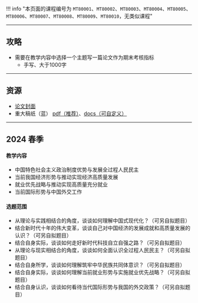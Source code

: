!!! info "本页面的课程编号为 `MT80001`、`MT80002`、`MT80003`、`MT80004`、`MT80005`、`MT80006`、`MT80007`、`MT80008`、`MT80009`、`MT80010`，无类似课程"

---

## 攻略  
- 需要在教学内容中选择一个主题写一篇论文作为期末考核指标  
    - 手写、大于1000字  

---

## 资源  
- [论文封面](https://vercel-chi-kohl.vercel.app/lanzouyunapi.php?data=https://cqu-openlib.lanzout.com/iq09r1wq6exi&redirect=1)  
- 重大稿纸（蓝） [pdf（推荐）](https://vercel-chi-kohl.vercel.app/lanzouyunapi.php?data=https://cqu-openlib.lanzout.com/iAvnl1wqi27c&redirect=1)、[docs（可自定义）](https://vercel-chi-kohl.vercel.app/lanzouyunapi.php?data=https://cqu-openlib.lanzout.com/iNWdL1wqi1wb&redirect=1)  

---

## 2024 春季  
#### 教学内容  
- 中国特色社会主义政治制度优势与发展全过程人民民主  
- 当前我国经济形势与推动实现经济高质量发展  
- 就业优先战略与推动实现高质量充分就业  
- 当前国际形势与中国外交工作  
#### 选题范围  
- 从理论与实践相结合的角度，谈谈如何理解中国式现代化？（可另自拟题目）  
- 结合新时代十年的伟大变革，谈谈自己对中国经济的发展成就和高质量发展的认识？（可另自拟题目）  
- 结合自身实际，谈谈如何走好新时代科技自立自强之路？（可另自拟题目）  
- 从理论与现实相结合的角度，谈谈如何全面认识全过程人民民主？（可另自拟题目）  
- 结合自身所学，谈谈如何理解筑牢中华民族共同体意识？（可另自拟题目）  
- 结合自身实际，谈谈如何理解当前就业形势与实施就业优先战略？（可另自拟题目）  
- 结合自身认识，谈谈如何看待当代国际形势与我国的外交政策？（可另自拟题目）  